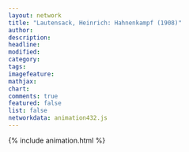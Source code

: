 ```yaml
---
layout: network
title: "Lautensack, Heinrich: Hahnenkampf (1908)"
author:
description:
headline:
modified:
category:
tags:
imagefeature: 
mathjax: 
chart: 
comments: true
featured: false
list: false
networkdata: animation432.js
---
```

{% include animation.html %}
